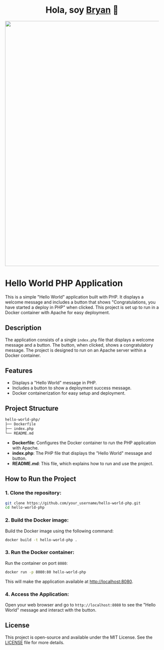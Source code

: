 <div align="center">
<h1>Hola, soy <a href="https://aristi.dev">Bryan</a> 👋</h1>
<img src="https://i.imgur.com/NTrNroJ.png" width="800">
</div>

# Hello World PHP Application

This is a simple "Hello World" application built with PHP. It displays a welcome message and includes a button that shows "Congratulations, you have started a deploy in PHP" when clicked. This project is set up to run in a Docker container with Apache for easy deployment.

## Description

The application consists of a single `index.php` file that displays a welcome message and a button. The button, when clicked, shows a congratulatory message. The project is designed to run on an Apache server within a Docker container.

## Features

- Displays a "Hello World" message in PHP.
- Includes a button to show a deployment success message.
- Docker containerization for easy setup and deployment.

## Project Structure

```bash
hello-world-php/
├── Dockerfile
├── index.php
└── README.md
```

- **Dockerfile**: Configures the Docker container to run the PHP application with Apache.
- **index.php**: The PHP file that displays the "Hello World" message and button.
- **README.md**: This file, which explains how to run and use the project.

## How to Run the Project

### 1. Clone the repository:

```bash
git clone https://github.com/your_username/hello-world-php.git
cd hello-world-php
```

### 2. Build the Docker image:

Build the Docker image using the following command:

```bash
docker build -t hello-world-php .
```

### 3. Run the Docker container:

Run the container on port `8080`:

```bash
docker run -p 8080:80 hello-world-php
```

This will make the application available at [http://localhost:8080](http://localhost:8080).

### 4. Access the Application:

Open your web browser and go to `http://localhost:8080` to see the "Hello World" message and interact with the button.

## License

This project is open-source and available under the MIT License. See the [LICENSE](LICENSE) file for more details.
```
